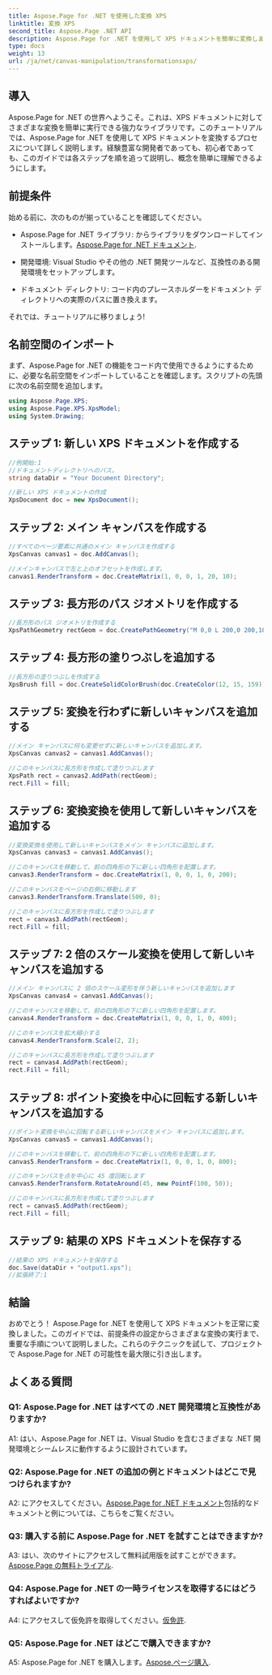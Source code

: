 ```yaml
---
title: Aspose.Page for .NET を使用した変換 XPS
linktitle: 変換 XPS
second_title: Aspose.Page .NET API
description: Aspose.Page for .NET を使用して XPS ドキュメントを簡単に変換します。シームレスな変換については、ステップバイステップのガイドに従ってください。
type: docs
weight: 13
url: /ja/net/canvas-manipulation/transformationsxps/
---
```

## 導入

Aspose.Page for .NET の世界へようこそ。これは、XPS ドキュメントに対してさまざまな変換を簡単に実行できる強力なライブラリです。このチュートリアルでは、Aspose.Page for .NET を使用して XPS ドキュメントを変換するプロセスについて詳しく説明します。経験豊富な開発者であっても、初心者であっても、このガイドでは各ステップを順を追って説明し、概念を簡単に理解できるようにします。

## 前提条件

始める前に、次のものが揃っていることを確認してください。

-  Aspose.Page for .NET ライブラリ: からライブラリをダウンロードしてインストールします。[Aspose.Page for .NET ドキュメント](https://reference.aspose.com/page/net/).

- 開発環境: Visual Studio やその他の .NET 開発ツールなど、互換性のある開発環境をセットアップします。

- ドキュメント ディレクトリ: コード内のプレースホルダーをドキュメント ディレクトリへの実際のパスに置き換えます。

それでは、チュートリアルに移りましょう!

## 名前空間のインポート

まず、Aspose.Page for .NET の機能をコード内で使用できるようにするために、必要な名前空間をインポートしていることを確認します。スクリプトの先頭に次の名前空間を追加します。

```csharp
using Aspose.Page.XPS;
using Aspose.Page.XPS.XpsModel;
using System.Drawing;
```

## ステップ 1: 新しい XPS ドキュメントを作成する

```csharp
//例開始:1
//ドキュメントディレクトリへのパス。
string dataDir = "Your Document Directory";

//新しい XPS ドキュメントの作成
XpsDocument doc = new XpsDocument();
```

## ステップ 2: メイン キャンバスを作成する

```csharp
//すべてのページ要素に共通のメイン キャンバスを作成する
XpsCanvas canvas1 = doc.AddCanvas();

//メインキャンバスで左と上のオフセットを作成します。
canvas1.RenderTransform = doc.CreateMatrix(1, 0, 0, 1, 20, 10);
```

## ステップ 3: 長方形のパス ジオメトリを作成する

```csharp
//長方形のパス ジオメトリを作成する
XpsPathGeometry rectGeom = doc.CreatePathGeometry("M 0,0 L 200,0 200,100 0,100 Z");
```

## ステップ 4: 長方形の塗りつぶしを追加する

```csharp
//長方形の塗りつぶしを作成する
XpsBrush fill = doc.CreateSolidColorBrush(doc.CreateColor(12, 15, 159));
```

## ステップ 5: 変換を行わずに新しいキャンバスを追加する

```csharp
//メイン キャンバスに何も変更せずに新しいキャンバスを追加します。
XpsCanvas canvas2 = canvas1.AddCanvas();

//このキャンバスに長方形を作成して塗りつぶします
XpsPath rect = canvas2.AddPath(rectGeom);
rect.Fill = fill;
```

## ステップ 6: 変換変換を使用して新しいキャンバスを追加する

```csharp
//変換変換を使用して新しいキャンバスをメイン キャンバスに追加します。
XpsCanvas canvas3 = canvas1.AddCanvas();

//このキャンバスを移動して、前の四角形の下に新しい四角形を配置します。
canvas3.RenderTransform = doc.CreateMatrix(1, 0, 0, 1, 0, 200);

//このキャンバスをページの右側に移動します
canvas3.RenderTransform.Translate(500, 0);

//このキャンバスに長方形を作成して塗りつぶします
rect = canvas3.AddPath(rectGeom);
rect.Fill = fill;
```

## ステップ 7: 2 倍のスケール変換を使用して新しいキャンバスを追加する

```csharp
//メイン キャンバスに 2 倍のスケール変形を伴う新しいキャンバスを追加します
XpsCanvas canvas4 = canvas1.AddCanvas();

//このキャンバスを移動して、前の四角形の下に新しい四角形を配置します。
canvas4.RenderTransform = doc.CreateMatrix(1, 0, 0, 1, 0, 400);

//このキャンバスを拡大縮小する
canvas4.RenderTransform.Scale(2, 2);

//このキャンバスに長方形を作成して塗りつぶします
rect = canvas4.AddPath(rectGeom);
rect.Fill = fill;
```

## ステップ 8: ポイント変換を中心に回転する新しいキャンバスを追加する

```csharp
//ポイント変換を中心に回転する新しいキャンバスをメイン キャンバスに追加します。
XpsCanvas canvas5 = canvas1.AddCanvas();

//このキャンバスを移動して、前の四角形の下に新しい四角形を配置します。
canvas5.RenderTransform = doc.CreateMatrix(1, 0, 0, 1, 0, 800);

//このキャンバスを点を中心に 45 度回転します
canvas5.RenderTransform.RotateAround(45, new PointF(100, 50));

//このキャンバスに長方形を作成して塗りつぶします
rect = canvas5.AddPath(rectGeom);
rect.Fill = fill;
```

## ステップ 9: 結果の XPS ドキュメントを保存する

```csharp
//結果の XPS ドキュメントを保存する
doc.Save(dataDir + "output1.xps");
//拡張終了:1
```

## 結論

おめでとう！ Aspose.Page for .NET を使用して XPS ドキュメントを正常に変換しました。このガイドでは、前提条件の設定からさまざまな変換の実行まで、重要な手順について説明しました。これらのテクニックを試して、プロジェクトで Aspose.Page for .NET の可能性を最大限に引き出します。

## よくある質問

### Q1: Aspose.Page for .NET はすべての .NET 開発環境と互換性がありますか?

A1: はい、Aspose.Page for .NET は、Visual Studio を含むさまざまな .NET 開発環境とシームレスに動作するように設計されています。

### Q2: Aspose.Page for .NET の追加の例とドキュメントはどこで見つけられますか?

 A2: にアクセスしてください。[Aspose.Page for .NET ドキュメント](https://reference.aspose.com/page/net/)包括的なドキュメントと例については、こちらをご覧ください。

### Q3: 購入する前に Aspose.Page for .NET を試すことはできますか?

 A3: はい、次のサイトにアクセスして無料試用版を試すことができます。[Aspose.Page の無料トライアル](https://releases.aspose.com/).

### Q4: Aspose.Page for .NET の一時ライセンスを取得するにはどうすればよいですか?

A4: にアクセスして仮免許を取得してください。[仮免許](https://purchase.aspose.com/temporary-license/).

### Q5: Aspose.Page for .NET はどこで購入できますか?

 A5: Aspose.Page for .NET を購入します。[Aspose.ページ購入](https://purchase.aspose.com/buy).